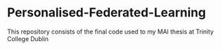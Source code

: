# Personalised-Federated-Learning
This repository consists of the final code used to my MAI thesis at Trinity College Dublin
